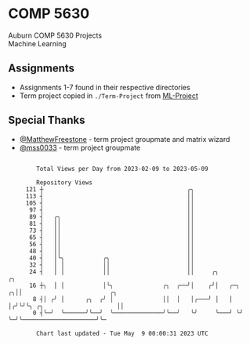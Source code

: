 # COMP 5630
Auburn COMP 5630 Projects  
Machine Learning

## Assignments
- Assignments 1-7 found in their respective directories
- Term project copied in `./Term-Project` from [ML-Project](https://github.com/wumphlett/ML-Project)

## Special Thanks
- [@MatthewFreestone](https://github.com/MatthewFreestone) - term project groupmate and matrix wizard
- [@mss0033](https://github.com/mss0033) - term project groupmate

```

        Total Views per Day from 2023-02-09 to 2023-05-09

        Repository Views
     121 ┼                                         ╭╮
     113 ┤                                         ││
     105 ┤                                         ││
      97 ┤                                         ││
      89 ┤   ╭╮                                    ││
      81 ┤   ││                                    ││
      73 ┤   ││                                    ││
      65 ┤   ││                                    ││
      56 ┤   ││                                    ││
      48 ┤   ││                                    ││
      40 ┤   │╰╮           ╭╮                      ││
      32 ┤   │ │           ││                      ││
      24 ┤   │ │           ││                      ││     ╭╮         ╭╮
      16 ┼╮  │ │           │╰╮              ╭╮  ╭──╯│    ╭╯│   ╭─╮ ╭╮││                         ╭╮
       8 ┤│ ╭╯ │      ╭╮  ╭╯ │              ││  │   │╭───╯ │   │ │╭╯╰╯╰╮ ╭╮                     ││
       0 ┤╰─╯  ╰──────╯╰──╯  ╰──────────────╯╰──╯   ╰╯     ╰───╯ ╰╯    ╰─╯╰─────────────────────╯╰─

        Chart last updated - Tue May  9 00:00:31 2023 UTC
        
```

